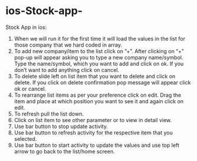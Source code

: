 # ios-Stock-app-
Stock App in ios:

1)	When we will run it for the first time it will load the values in the list for those company that we hard coded in array.
2)	To add new company/item to the list click on ”+”. After clicking on “+” pop-up will appear asking you to type a new company name/symbol. Type the name/symbol, which you want to add and click on ok. If you don’t want to add anything click on cancel.
3)	To delete slide left on list item that you want to delete and click on delete. If you click on delete confirmation pop message will appear click ok or cancel.
4)	To rearrange list items as per your preference click on edit. Drag the item and place at which position you want to see it and again click on edit.
5)	To refresh pull the list down.
6)	Click on list item to see other parameter or to view in detail view.
7)	Use bar button to stop update activity.
8)	Use bar button to refresh activity for the respective item that you selected.
9)	 Use bar button to start activity to update the values and use top left arrow to go back to the list/home screen.  

